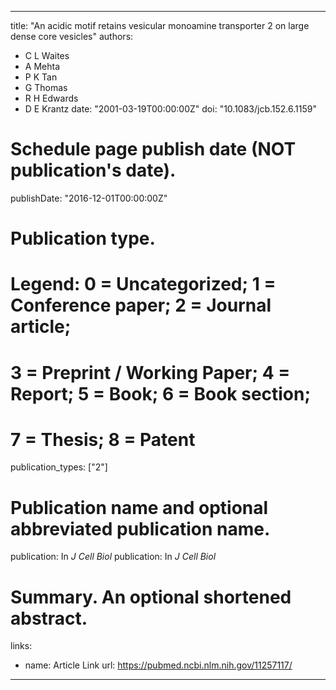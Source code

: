 
---
title: "An acidic motif retains vesicular monoamine transporter 2 on large dense core vesicles"
authors:
- C L Waites 
- A Mehta
- P K Tan
- G Thomas
- R H Edwards
- D E Krantz
date: "2001-03-19T00:00:00Z"
doi: "10.1083/jcb.152.6.1159"

# Schedule page publish date (NOT publication's date).
publishDate: "2016-12-01T00:00:00Z"

# Publication type.
# Legend: 0 = Uncategorized; 1 = Conference paper; 2 = Journal article;
# 3 = Preprint / Working Paper; 4 = Report; 5 = Book; 6 = Book section;
# 7 = Thesis; 8 = Patent
publication_types: ["2"]

# Publication name and optional abbreviated publication name.
publication: In *J Cell Biol*
publication: In *J Cell Biol*


# Summary. An optional shortened abstract.


links:
- name: Article Link
  url: https://pubmed.ncbi.nlm.nih.gov/11257117/
---
